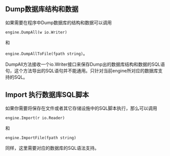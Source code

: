 ## Dump数据库结构和数据

如果需要在程序中Dump数据库的结构和数据可以调用

`engine.DumpAll(w io.Writer)`

和

`engine.DumpAllToFile(fpath string)`。

DumpAll方法接收一个io.Writer接口来保存Dump出的数据库结构和数据的SQL语句，这个方法导出的SQL语句并不能通用。只针对当前engine所对应的数据库支持的SQL。

## Import 执行数据库SQL脚本

如果你需要将保存在文件或者其它存储设施中的SQL脚本执行，那么可以调用

`engine.Import(r io.Reader)`

和

`engine.ImportFile(fpath string)`

同样，这里需要对应的数据库的SQL语法支持。
